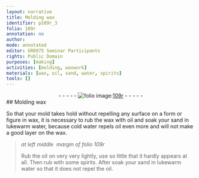 ```yaml
---
layout: narrative
title: Molding wax
identifier: p109r_3
folio: 109r
annotation: no
author:
mode: annotated
editor: GR8975 Seminar Participants
rights: Public Domain
purposes: [making]
activities: [molding, waxwork]
materials: [wax, oil, sand, water, spirits]
tools: []
---
```


 <div class="folio" align="center">- - - - - <a href="http://gallica.bnf.fr/ark:/12148/btv1b10500001g/f223.image" target="_blank"><img src="https://cu-mkp.github.io/GR8975-edition/assets/photo-icon.png" alt="folio image: " style="display:inline-block; margin-bottom:-3px;"/>109r</a> - - - - - </div>  <span class="activity"></span> <span class="activity"></span> 
## Molding <span class="material">wax</span>

 
So that your mold takes hold without repelling any surface on a form or figure in <span class="material">wax</span>, it is necessary to rub the <span class="material">wax</span> with <span class="material">oil</span> and soak your <span class="material">sand</span> in lukewarm <span class="material">water</span>, because cold <span class="material">water</span> repels <span class="material">oil</span> even more and will not make a good layer on the <span class="material">wax</span>.
 
> *at left middle  margin of folio 109r*
> 
>  Rub the <span class="material">oil</span> on very very lightly, use so little that it hardly appears at all. Then rub with some <span class="material">spirits</span>. After soak your <span class="material">sand</span> in lukewarm <span class="material">water</span> so that it does not repel the <span class="material">oil</span>.
 